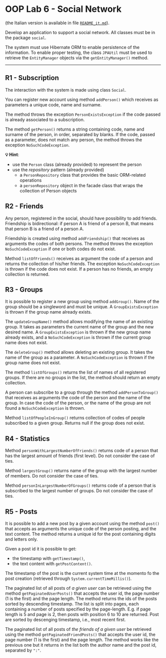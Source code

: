 # OOP Lab 6 - Social Network

(the Italian version is available in file [`README_it.md`](README_it.md)).

Develop an application to support a social network. All classes must be
in the package `social`.

The system must use Hibernate ORM to enable persistence of the information.
To enable proper testing, the class `JPAUtil` must be used to retrieve the `EntityManager` 
objects via the `getEntityManager()` method.

---

## R1 - Subscription

The interaction with the system is made using class `Social`.

You can register new account using method `addPerson()` which receives
as parameters a unique code, name and surname.

The method throws the exception `PersonExistsException` if the code
passed is already associated to a subscription.

The method `getPerson()` returns a string containing code, name and
surname of the person, in order, separated by blanks. If the code,
passed as a parameter, does not match any person, the method throws the
exception `NoSuchCodeException`.

**💡 Hint**:

- use the `Person` class (already provided) to represent the person
- use the *repository* pattern (already provided)
    - a `PersonRepository` class that provides the basic ORM-related operations
    - a `personRepository` object in the facade class that wraps the collection of Person objects

## R2 - Friends

Any person, registered in the social, should have possibility to add
friends. Friendship is bidirectional: if person A is friend of a person
B, that means that person B is a friend of a person A.

Friendship is created using method `addFriendship()` that receives as arguments the
codes of both persons. The method throws the exception `NoSuchCodeException`
if one or both codes do not exist.

Method `listOfFriends()` receives as argument the code of a person and
returns the collection of his/her friends. The exception
`NoSuchCodeException` is thrown if the code does not exist. If a
person has no friends, an empty collection is returned.


## R3 - Groups

It is possible to register a new group using method `addGroup()`. Name
of the group should be a singleword and must be unique. A `GroupExistsException` is thrown if the group name already exists.

The `updateGroupName()` method allows modifying the name of an existing group. It takes as parameters the current name of the group and the new desired name. A `GroupExistsException` is thrown if the new group name already exists, and a `NoSuchCodeException` is thrown if the current group name does not exist.

The `deleteGroup()` method allows deleting an existing group. It takes the name of the group as a parameter. A `NoSuchCodeException` is thrown if the group name does not exist.

The method `listOfGroups()` returns the list of names of all
registered groups. If there are no groups in the list, the method should
return an empty collection.

A person can subscribe to a group through the method `addPersonToGroup()`
that receives as arguments the code of the person and the name of the
group. In case the code of the person, or the name of the group are
not found a `NoSuchCodeException` is thrown.

Method `listOfPeopleInGroup()` returns collection of codes of people
subscribed to a given group. Returns null if the group does not exist.

## R4 - Statistics

Method `personWithLargestNumberOfFriends()` returns code of a person
that has the largest amount of friends (first level). Do not consider the
case of ties.

Method `largestGroup()` returns name of the group with the largest number
of members. Do not consider the case of ties.

Method `personInLargestNumberOfGroups()` returns code of a person that
is subscribed to the largest number of groups. Do not consider the case of
ties.

## R5 - Posts

It is possible to add a new post by a given account using the method `post()`
that accepts as arguments the unique code of the person posting, and the text content.
The method returns a unique id for the post containing digits and letters only.

Given a post id it is possible to get:

- the timestamp with `getTimestamp()`,
- the text content with `getPostContent()`.

The timestamp of the post is the current system time at the momento fo the post
creation (retrieved through `System.currentTimeMillis()`).

The paginated list of all posts of _a given user_ can be retrieved using the method
`getPaginatedUserPosts()` that accepts the user id, the page number (1 is the first)
and the page length. The method returns the ids of the posts sorted by
descending timestamp. The list is split into pages, each containing a
number of posts specified by the page-length.
E.g. if page length is 5 and page is 2, then posts with position 6 to 10 are returned.
Post are sorted by descenging timestamp, i.e., most recent first.

The paginated list of all posts of _the friends of a given user_ be retrieved using the method
`getPaginatedFriendPosts()` that accepts the user id, the page number (1 is the first)
and the page length. The method works like the previous one but it returns in the list both
the author name and the post id, separated by `":"`.
